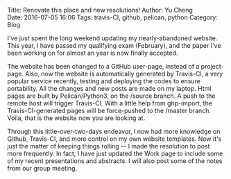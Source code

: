 Title: Renovate this place and new resolutions!
Author:      Yu Cheng  
Date:        2016-07-05 16:06
Tags: travis-CI, github, pelican, python
Category: Blog

I've just spent the long weekend updating my nearly-abandoned website. This year, I have passed my qualifying exam (February), and the paper I've been working on for almost an year is now finally accepted. 

The website has been changed to a GitHub user-page, instead of a project-page. Also, now the website is automatically generated by Travis-CI, a very popular service recently, testing and deploying the codes to ensure portability. All the changes and new posts are made on my laptop. Html pages are built by Pelican/Python3, on the /source branch. A push to the remote host will trigger Travis-CI. With a little help from ghp-import, the Travis-CI-generated pages will be force-pushed to the /master branch. Voila, that is the website now you are looking at.

Through this little-over-two-days endeavor, I now had more knowledge on Github, Travis-CI, and more control on my own website templates. Now it's just the matter of keeping things rolling -- I made the resolution to post more frequently. In fact, I have just updated the Work page to include some of my recent presentations and abstracts. I will also post some of the notes from our group meeting. 



